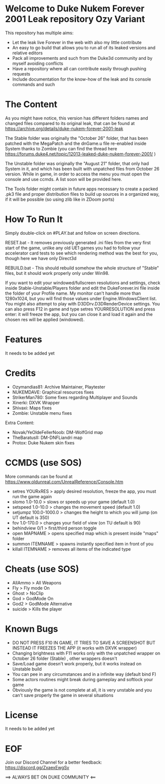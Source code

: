 # Welcome to Duke Nukem Forever 2001 Leak repository Ozy Variant #

This repository has multiple aims:

- Let the leak live Forever in the web with also my little contribute
- An easy to go build that allows you to run all of its leaked versions and relative editors
- Pack all improvements and such from the Duke3d community and by myself avoiding conflicts
- Have a repository where all can contribute easily through pushing requests
- Include documentation for the know-how of the leak and its console commands and such

# The Content #

As you might have notice, this version has different folders names and changed files compared to its original leak, that can be found at https://archive.org/details/duke-nukem-forever-2001-leak

The Stable folder was originally the "October 26" folder, that has been patched with the MegaPatch and the dnGame.u file re-enabled inside System thanks to Zombie (you can find the thread here https://forums.duke4.net/topic/12013-leaked-duke-nukem-forever-2001/ )

The Unstable folder was originally the "August 21" folder, that only had System in it, and which has been built with unpatched files from October 26 version. While in game, in order to access the menu you must open the console and use ccmds. A list soon will be provided here.

The Tools folder might contain in future apps necessary to create a packed .pk3 file and proper distribution files to build up sources in a organized way, if it will be possible (so using zlib like in ZDoom ports)

# How To Run It #

Simply double-click on #PLAY.bat and follow on screen directions.

RESET.bat - It removes previously generated .ini files from the very first start of the game, unlike any old UE1 games you had 
to follow your accelerator card tests to see which rendering method was the best for you, though here we have only Direct3d

REBUILD.bat - This should rebuild somehow the whole structure of "Stable" files, but it should work properly only under Win98.

If you want to edit your windowed/fullscreen resolutions and settings, check inside Stable-Unstable/Players folder and edit the
DukeForever.ini file inside the folder of your Profile name. My monitor can't handle more than 1280x1024, but you will find those
values under Engine.WindowsClient list. You might also attempt to play with D3DDrv.D3DRenderDevice settings.
You can also press F12 in game and type setres YOURRESOLUTION and press enter: it will freeze the app, but you can close it and load it again and the chosen res will be applied (windowed).

# Features #

It needs to be added yet

# Credits #

- Ozymandias81: Archive Maintainer, Playtester
- NUKEMDAVE: Graphical resources fixes
- StrikerMan780: Some fixes regarding Multiplayer and Sounds
- Xinerki: DXVK Wrapper
- Shivaxi: Maps fixes
- Zombie: Unstable menu fixes

Extra Content:
- Novak/YeOldeFellerNoob: DM-WolfGrid map
- TheBaratusII: DM-DNFLiandri map
- Protox: Duke Nukem skin fixes

# CCMDS (use SOS) #

More commands can be found at https://www.oldunreal.com/UnrealReference/Console.htm

- setres YOURxRES > apply desired resolution, freeze the app, you must run the game again
- slomo 1.0-10.0 > slows or speeds up your game (default 1.0)
- setspeed 1.0-10.0 > changes the movement speed (default 1.0)
- setjumpz 100.0-1000.0 > changes the height to which you will jump (on UT default is 350)
- fov 1.0-170.0 > changes your field of view (on TU default is 90)
- behindview 0/1 > first/third person toggle
- open MAPNAME > opens specified map which is present inside "maps" folder
- summon ITEMNAME > spawns instantly specified item in front of you
- killall ITEMNAME > removes all items of the indicated type

# Cheats (use SOS) #

- AllAmmo > All Weapons
- Fly > Fly mode On
- Ghost > NoClip
- God > GodMode On
- God2 > GodMode Alternative
- suicide > Kills the player

# Known Bugs #

- DO NOT PRESS F10 IN GAME, IT TRIES TO SAVE A SCREENSHOT BUT INSTEAD IT FREEZES THE APP (it works with DXVK wrapper)
- Changing brightness with F11 works only with the unpatched wrapper on October 26 folder (Stable) , other wrappers doesn't
- Save/Load game doesn't work properly, but it works instead on Unstable build
- You can pee in any circumstances and in a infinite way (default bind F)
- Some actors routines might break during gameplay and softlock your game
- Obviously the game is not complete at all, it is very unstable and you can't save properly the game in several situations

# License #

It needs to be added yet

# EOF #

Join our Discord Channel for a better feedback: https://discord.gg/ZxaexEwgSv

==> ALWAYS BET ON DUKE COMMUNITY <==